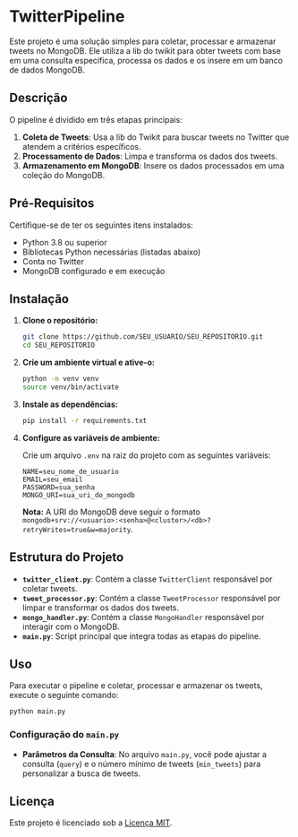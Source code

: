 # TwitterPipeline

Este projeto é uma solução simples para coletar, processar e armazenar tweets no MongoDB. Ele utiliza a lib do twikit para obter tweets com base em uma consulta específica, processa os dados e os insere em um banco de dados MongoDB.

## Descrição

O pipeline é dividido em três etapas principais:

1. **Coleta de Tweets**: Usa a lib do Twikit para buscar tweets no Twitter que atendem a critérios específicos.
2. **Processamento de Dados**: Limpa e transforma os dados dos tweets.
3. **Armazenamento em MongoDB**: Insere os dados processados em uma coleção do MongoDB.

## Pré-Requisitos

Certifique-se de ter os seguintes itens instalados:

- Python 3.8 ou superior
- Bibliotecas Python necessárias (listadas abaixo)
- Conta no Twitter
- MongoDB configurado e em execução

## Instalação

1. **Clone o repositório:**

   ```bash
   git clone https://github.com/SEU_USUARIO/SEU_REPOSITORIO.git
   cd SEU_REPOSITORIO
   ```

2. **Crie um ambiente virtual e ative-o:**

   ```bash
   python -m venv venv
   source venv/bin/activate 
   ```

3. **Instale as dependências:**

   ```bash
   pip install -r requirements.txt
   ```

4. **Configure as variáveis de ambiente:**

   Crie um arquivo `.env` na raiz do projeto com as seguintes variáveis:

   ```env
   NAME=seu_nome_de_usuario
   EMAIL=seu_email
   PASSWORD=sua_senha
   MONGO_URI=sua_uri_do_mongodb
   ```

   **Nota:** A URI do MongoDB deve seguir o formato `mongodb+srv://<usuario>:<senha>@<cluster>/<db>?retryWrites=true&w=majority`.

## Estrutura do Projeto

- **`twitter_client.py`**: Contém a classe `TwitterClient` responsável por coletar tweets.
- **`tweet_processor.py`**: Contém a classe `TweetProcessor` responsável por limpar e transformar os dados dos tweets.
- **`mongo_handler.py`**: Contém a classe `MongoHandler` responsável por interagir com o MongoDB.
- **`main.py`**: Script principal que integra todas as etapas do pipeline.

## Uso

Para executar o pipeline e coletar, processar e armazenar os tweets, execute o seguinte comando:

```bash
python main.py
```

### Configuração do `main.py`

- **Parâmetros da Consulta**: No arquivo `main.py`, você pode ajustar a consulta (`query`) e o número mínimo de tweets (`min_tweets`) para personalizar a busca de tweets.

## Licença

Este projeto é licenciado sob a [Licença MIT](LICENSE).
